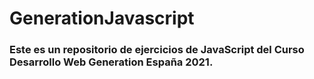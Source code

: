 # GenerationJavascript

### Este es un repositorio de ejercicios de JavaScript del Curso Desarrollo Web  Generation España 2021.
